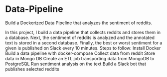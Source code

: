 # Data-Pipeline
Build a Dockerized Data Pipeline that analyzes the sentiment of reddits.

In this project, I build a data pipeline that collects reddits and stores them in a database. Next, the sentiment of reddits is analyzed and the annotated text is stored in a second database. Finally, the best or worst sentiment for a given is published on Slack every 10 minutes.
Steps to follow:
Install Docker
Build a data pipeline with docker-compose
Collect data from reddit
Store data in Mongo DB
Create an ETL job transporting data from MongoDB to PostgreSQL
Run sentiment analysis on the text
Build a Slack bot that publishes selected reddits
